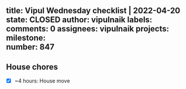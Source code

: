 title:	Vipul Wednesday checklist | 2022-04-20
state:	CLOSED
author:	vipulnaik
labels:	
comments:	0
assignees:	vipulnaik
projects:	
milestone:	
number:	847
--
## House chores

- [x] ~4 hours: House move
